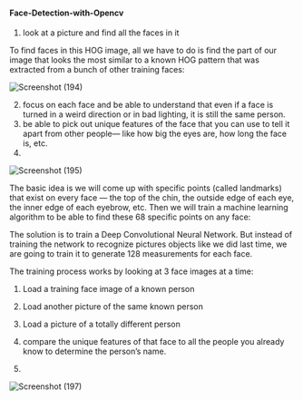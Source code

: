 #### Face-Detection-with-Opencv

1) look at a picture and find all the faces in it

To find faces in this HOG image, all we have to do is find the part of our image that looks the most similar to a known HOG pattern that was extracted from a bunch of other training faces:

 ![Screenshot (194)](https://user-images.githubusercontent.com/82256818/170651487-d86c3d79-0319-4588-a63f-f439eb4f5d73.png)
 
 
2) focus on each face and be able to understand that even if a face is turned in a weird direction or in bad lighting, it is still the same person.
3) be able to pick out unique features of the face that you can use to tell it apart from other people— like how big the eyes are, how long the face is, etc.
4) 
![Screenshot (195)](https://user-images.githubusercontent.com/82256818/170651614-c8c1bea5-0f2c-4dc1-83b2-205c4f2e1b75.png)

The basic idea is we will come up with specific points (called landmarks) that exist on every face — the top of the chin, the outside edge of each eye, the inner edge of each eyebrow, etc. Then we will train a machine learning algorithm to be able to find these 68 specific points on any face:

The solution is to train a Deep Convolutional Neural Network. But instead of training the network to recognize pictures objects like we did last time, we are going to train it to generate 128 measurements for each face.

The training process works by looking at 3 face images at a time:

1) Load a training face image of a known person
2) Load another picture of the same known person
3) Load a picture of a totally different person


4) compare the unique features of that face to all the people you already know to determine the person’s name.
5) 
![Screenshot (197)](https://user-images.githubusercontent.com/82256818/170652238-bbb359a0-5eb8-46c7-bb1b-6ffc22e015ee.png)
